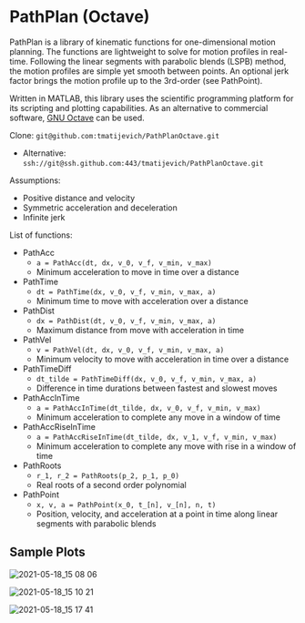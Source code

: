 # PathPlan (Octave)

PathPlan is a library of kinematic functions for one-dimensional motion planning. The functions are lightweight to solve for motion profiles in real-time. Following the linear segments with parabolic blends (LSPB) method, the motion profiles are simple yet smooth between points. An optional jerk factor brings the motion profile up to the 3rd-order (see PathPoint).

Written in MATLAB, this library uses the scientific programming platform for its scripting and plotting capabilities. As an alternative to commercial software, [GNU Octave](https://www.gnu.org/software/octave/) can be used.

Clone: `git@github.com:tmatijevich/PathPlanOctave.git`
- Alternative: `ssh://git@ssh.github.com:443/tmatijevich/PathPlanOctave.git`

Assumptions:

- Positive distance and velocity
- Symmetric acceleration and deceleration
- Infinite jerk

List of functions:

- PathAcc
	- `a = PathAcc(dt, dx, v_0, v_f, v_min, v_max)`
	- Minimum acceleration to move in time over a distance
- PathTime
	- `dt = PathTime(dx, v_0, v_f, v_min, v_max, a)`
	- Minimum time to move with acceleration over a distance
- PathDist
	- `dx = PathDist(dt, v_0, v_f, v_min, v_max, a)`
	- Maximum distance from move with acceleration in time
- PathVel
	- `v = PathVel(dt, dx, v_0, v_f, v_min, v_max, a)`
	- Minimum velocity to move with acceleration in time over a distance
- PathTimeDiff
	- `dt_tilde = PathTimeDiff(dx, v_0, v_f, v_min, v_max, a)`
	- Difference in time durations between fastest and slowest moves
- PathAccInTime
	- `a = PathAccInTime(dt_tilde, dx, v_0, v_f, v_min, v_max)`
	- Minimum acceleration to complete any move in a window of time
- PathAccRiseInTime
	- `a = PathAccRiseInTime(dt_tilde, dx, v_1, v_f, v_min, v_max)`
	- Minimum acceleration to complete any move with rise in a window of time
- PathRoots
	- `r_1, r_2 = PathRoots(p_2, p_1, p_0)`
	- Real roots of a second order polynomial
- PathPoint
	- `x, v, a = PathPoint(x_0, t_[n], v_[n], n, t)`
	- Position, velocity, and acceleration at a point in time along linear segments with parabolic blends
	
## Sample Plots

![2021-05-18_15 08 06](https://user-images.githubusercontent.com/33841634/118716809-de048300-b7ea-11eb-8022-8f65cd71a55c.png)

![2021-05-18_15 10 21](https://user-images.githubusercontent.com/33841634/118717067-2e7be080-b7eb-11eb-86ff-90735e557f76.png)

![2021-05-18_15 17 41](https://user-images.githubusercontent.com/33841634/118717859-36885000-b7ec-11eb-9d88-324cf8796e31.png)
